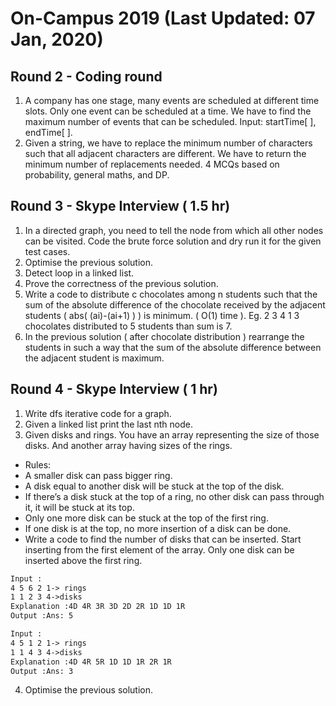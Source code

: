 # On-Campus 2019 (Last Updated: 07 Jan, 2020)

## Round 2 - Coding round
1. A company has one stage, many events are scheduled at different time slots. Only one event can be scheduled at a time. We have to find the maximum number of events that can be scheduled. Input: startTime[ ], endTime[ ].
2. Given a string, we have to replace the minimum number of characters such that all adjacent characters are different. We have to return the minimum number of replacements needed.
4 MCQs based on probability, general maths, and DP.

## Round 3 - Skype Interview ( 1.5 hr)

1. In a directed graph, you need to tell the node from which all other nodes can be visited. Code the brute force solution and dry run it for the given test cases.
2. Optimise the previous solution.
3. Detect loop in a linked list.
4. Prove the correctness of the previous solution.
5. Write a code to distribute c chocolates among n students such that the sum of the absolute difference of the chocolate received by the adjacent students ( abs( (ai)-(ai+1) ) ) is minimum. ( O(1) time ). Eg. 2 3 4 1 3 chocolates distributed to 5 students than sum is 7.
6. In the previous solution ( after chocolate distribution ) rearrange the students in such a way that the sum of the absolute difference between the adjacent student is maximum.

## Round 4 - Skype Interview ( 1 hr)

1. Write dfs iterative code for a graph.
2. Given a linked list print the last nth node.
3. Given disks and rings. You have an array representing the size of those disks. And another array having sizes of the rings.
- Rules:
 - A smaller disk can pass bigger ring.
 - A disk equal to another disk will be stuck at the top of the disk.
 - If there’s a disk stuck at the top of a ring, no other disk can pass through it, it will be stuck at its top.
 - Only one more disk can be stuck at the top of the first ring.
 - If one disk is at the top, no more insertion of a disk can be done.
- Write a code to find the number of disks that can be inserted. Start inserting from the first element of the array. Only one disk can be inserted above the first ring.

```txt
Input :
4 5 6 2 1-> rings
1 1 2 3 4->disks
Explanation :4D 4R 3R 3D 2D 2R 1D 1D 1R
Output :Ans: 5

Input :
4 5 1 2 1-> rings
1 1 4 3 4->disks
Explanation :4D 4R 5R 1D 1D 1R 2R 1R 
Output :Ans: 3
```
4. Optimise the previous solution.

